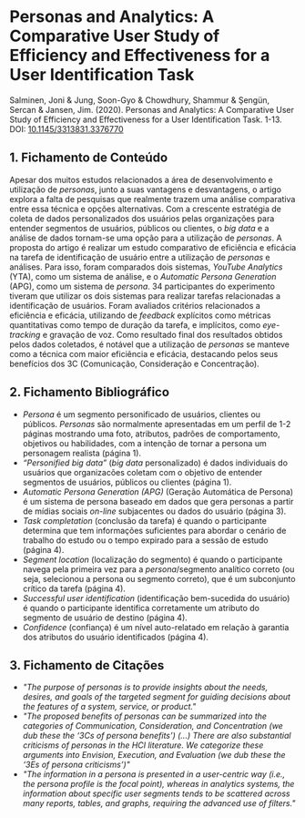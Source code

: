 # Personas and Analytics: A Comparative User Study of Efficiency and Effectiveness for a User Identification Task

Salminen, Joni & Jung, Soon-Gyo & Chowdhury, Shammur & Şengün, Sercan & Jansen, Jim. (2020). Personas and Analytics: A Comparative User Study of Efficiency and Effectiveness for a User Identification Task. 1-13. DOI: [10.1145/3313831.3376770](https://doi.org/10.1145/3313831.3376770) 

## 1. Fichamento de Conteúdo

Apesar dos muitos estudos relacionados a área de desenvolvimento e utilização de _personas_, junto a suas vantagens e desvantagens, o artigo explora a falta de pesquisas que realmente trazem uma análise comparativa entre essa técnica e opções alternativas. Com a crescente estratégia de coleta de dados personalizados dos usuários pelas organizações para entender segmentos de usuários, públicos ou clientes, o _big data_ e a análise de dados tornam-se uma opção para a utilização de _personas_. A proposta do artigo é realizar um estudo comparativo de eficiência e eficácia na tarefa de identificação de usuário entre a utilização de _personas_ e análises. Para isso, foram comparados dois sistemas, _YouTube Analytics_ (YTA), como um sistema de análise, e o _Automatic Persona Generation_ (APG), como um sistema de _persona_. 34 participantes do experimento tiveram que utilizar os dois sistemas para realizar tarefas relacionadas a identificação de usuários. Foram avaliados critérios relacionados a eficiência e eficácia, utilizando de _feedback_ explícitos como métricas quantitativas como tempo de duração da tarefa, e implícitos, como _eye-tracking_ e gravação de voz. Como resultado final dos resultados obtidos pelos dados coletados, é notável que a utilização de _personas_ se manteve como a técnica com maior eficiência e eficácia, destacando pelos seus benefícios dos 3C (Comunicação, Consideração e Concentração). 

## 2. Fichamento Bibliográfico 

* _Persona_ é um segmento personificado de usuários, clientes ou públicos. _Personas_ são normalmente apresentadas em um perfil de 1-2 páginas mostrando uma foto, atributos, padrões de comportamento, objetivos ou habilidades, com a intenção de tornar a persona um personagem realista (página 1).
* _“Personified big data”_ (_big data_ personalizado) é dados individuais do usuários que organizacões coletam com o objetivo de entender segmentos de usuários, públicos ou clientes (página 1).
* _Automatic Persona  Generation (APG)_ (Geração Automática de Persona) é um sistema de persona baseado em dados que gera personas a partir de mídias sociais _on-line_ subjacentes ou dados do usuário (página 3).
* _Task completation_ (conclusão da tarefa) é quando o participante determina que tem informações suficientes para abordar o cenário de trabalho do estudo ou o tempo expirado para a sessão de estudo (página 4).
* _Segment location_ (localização do segmento) é quando o participante navega pela primeira vez para a _persona_/segmento analítico correto (ou seja, selecionou a persona ou segmento correto), que é um subconjunto crítico da tarefa (página 4).
* _Successful user identification_ (identificação bem-sucedida do usuário) é quando o participante identifica corretamente um atributo do segmento de usuário de destino (página 4).
* _Confidence_ (confiança) é um nível auto-relatado em relação à garantia dos atributos do usuário identificados (página 4).

## 3. Fichamento de Citações 

* _"The  purpose of personas is to provide insights about the needs,  desires, and goals of the targeted segment for guiding decisions about the features of a system, service, or product."_
* _"The proposed benefits of personas can be summarized into  the categories of Communication, Consideration, and  Concentration (we dub these the ‘3Cs of persona benefits’) (...) There are also substantial criticisms of personas in the HCI  literature. We categorize these arguments into Envision,  Execution, and Evaluation (we dub these the ‘3Es of  persona criticisms’)"_
* _"The  information in a persona is presented in a user-centric way  (i.e., the persona profile is the focal point), whereas in  analytics systems, the information about specific user  segments tends to be scattered across many reports, tables,  and graphs, requiring the advanced use of filters."_
